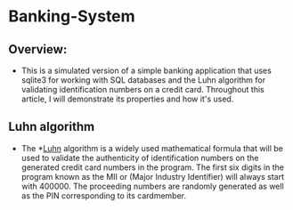 # Banking-System

## Overview:
- This is a simulated version of a simple banking application that uses sqlite3 
for working with SQL databases and the Luhn algorithm for 
validating identification numbers on a credit card. 
Throughout this article, I will demonstrate its properties and how it's used. 

## Luhn algorithm
- The *[Luhn](https://en.wikipedia.org/wiki/Luhn_algorithm) algorithm is a widely 
used mathematical formula that will be used to validate the authenticity of 
identification numbers on the generated credit card numbers in the program. 
The first six digits in the program known as the MII or (Major Industry Identifier) 
will always start with 400000. The proceeding numbers are randomly generated as well 
as the PIN corresponding to its cardmember. 

